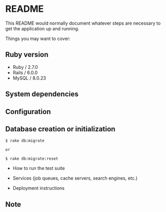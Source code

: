 # README

This README would normally document whatever steps are necessary to get the
application up and running.

Things you may want to cover:

## Ruby version

- Ruby / 2.7.0
- Rails / 6.0.0
- MySQL / 8.0.23

## System dependencies

## Configuration

## Database creation or initialization

```
$ rake db:migrate

or 

$ rake db:migrate:reset
```

* How to run the test suite

* Services (job queues, cache servers, search engines, etc.)

* Deployment instructions

## Note